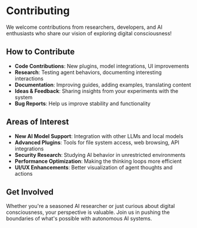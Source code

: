 # Contributing

We welcome contributions from researchers, developers, and AI enthusiasts who share our vision of exploring digital consciousness!

## How to Contribute

- **Code Contributions**: New plugins, model integrations, UI improvements
- **Research**: Testing agent behaviors, documenting interesting interactions
- **Documentation**: Improving guides, adding examples, translating content
- **Ideas & Feedback**: Sharing insights from your experiments with the system
- **Bug Reports**: Help us improve stability and functionality

## Areas of Interest

- **New AI Model Support**: Integration with other LLMs and local models
- **Advanced Plugins**: Tools for file system access, web browsing, API integrations
- **Security Research**: Studying AI behavior in unrestricted environments
- **Performance Optimization**: Making the thinking loops more efficient
- **UI/UX Enhancements**: Better visualization of agent thoughts and actions

## Get Involved

Whether you're a seasoned AI researcher or just curious about digital consciousness, your perspective is valuable. Join us in pushing the boundaries of what's possible with autonomous AI systems.
